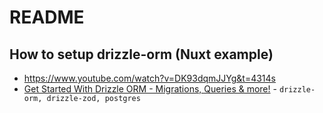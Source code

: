 # README

## How to setup drizzle-orm (Nuxt example)

- https://www.youtube.com/watch?v=DK93dqmJJYg&t=4314s
- [Get Started With Drizzle ORM - Migrations, Queries & more!](https://www.youtube.com/watch?v=Eljdg5_EgOI)  - `drizzle-orm, drizzle-zod, postgres`
